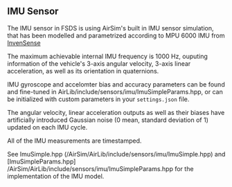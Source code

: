 ## IMU Sensor
The IMU sensor in FSDS is using AirSim's built in IMU sensor simulation, that has been modelled and parametrized according to MPU 6000 IMU from [InvenSense](https://www.invensense.com/wp-content/uploads/2015/02/MPU-6000-Datasheet1.pdf)


The maximum achievable internal IMU frequency is 1000 Hz, ouputing information of the vehicle's 3-axis angular velocity, 3-axis linear acceleration, as well as its orientation in quaternions. 

IMU gyroscope and accelomter bias and accuracy parameters can be found and fine-tuned in AirLib/include/sensors/imu/ImuSimpleParams.hpp, or can be initialized with custom parameters in your `settings.json` file. 

The angular velocity, linear acceleration outputs as well as their biases have artificially introduced Gaussian noise (0 mean, standard deviation of 1) updated on each IMU cycle. 

All of the IMU measurements are timestamped.

See ImuSimple.hpp (/AirSim/AirLib/include/sensors/imu/ImuSimple.hpp) and [ImuSimpleParams.hpp] /AirSim/AirLib/include/sensors/imu/ImuSimpleParams.hpp for the implementation of the IMU model.



